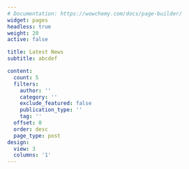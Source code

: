 ```yaml
---
# Documentation: https://wowchemy.com/docs/page-builder/
widget: pages
headless: true
weight: 20
active: false

title: Latest News
subtitle: abcdef

content:
  count: 5
  filters:
    author: ''
    category: ''
    exclude_featured: false
    publication_type: ''
    tag: ''
  offset: 0
  order: desc
  page_type: post
design:
  view: 3
  columns: '1'
---
```

